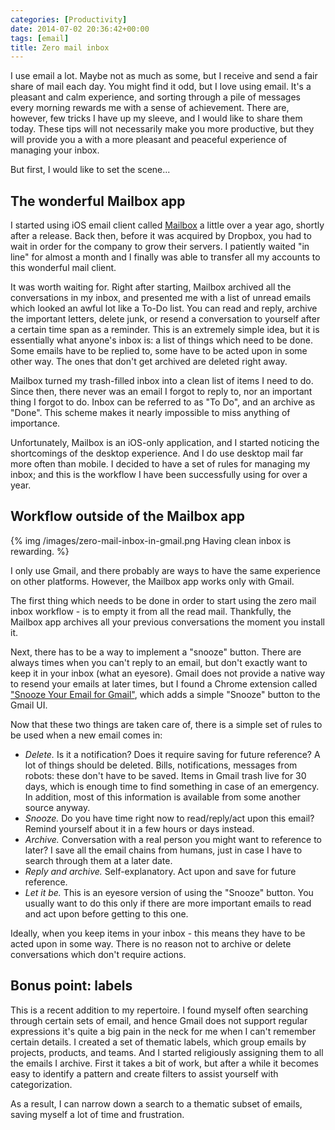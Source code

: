 ```yaml
---
categories: [Productivity]
date: 2014-07-02 20:36:42+00:00
tags: [email]
title: Zero mail inbox
---
```


I use email a lot. Maybe not as much as some, but I receive and send a fair share of mail each day. You might find it odd, but I love using email. It's a pleasant and calm experience, and sorting through a pile of messages every morning rewards me with a sense of achievement. There are, however, few tricks I have up my sleeve, and I would like to share them today. These tips will not necessarily make you more productive, but they will provide you a with a more pleasant and peaceful experience of managing your inbox.

But first, I would like to set the scene...

## The wonderful Mailbox app

I started using iOS email client called [Mailbox](http://www.mailboxapp.com) a little over a year ago, shortly after a release. Back then, before it was acquired by Dropbox, you had to wait in order for the company to grow their servers. I patiently waited "in line" for almost a month and I finally was able to transfer all my accounts to this wonderful mail client.

It was worth waiting for. Right after starting, Mailbox archived all the conversations in my inbox, and presented me with a list of unread emails which looked an awful lot like a To-Do list. You can read and reply, archive the important letters, delete junk, or resend a conversation to yourself after a certain time span as a reminder. This is an extremely simple idea, but it is essentially what anyone's inbox is: a list of things which need to be done. Some emails have to be replied to, some have to be acted upon in some other way. The ones that don't get archived are deleted right away.

Mailbox turned my trash-filled inbox into a clean list of items I need to do.  Since then, there never was an email I forgot to reply to, nor an important thing I forgot to do. Inbox can be referred to as "To Do", and an archive as "Done". This scheme makes it nearly impossible to miss anything of importance.

Unfortunately, Mailbox is an iOS-only application, and I started noticing the shortcomings of the desktop experience. And I do use desktop mail far more often than mobile. I decided to have a set of rules for managing my inbox; and this is the workflow I have been successfully using for over a year.

## Workflow outside of the Mailbox app

{% img /images/zero-mail-inbox-in-gmail.png Having clean inbox is rewarding. %}

I only use Gmail, and there probably are ways to have the same experience on other platforms. However, the Mailbox app works only with Gmail.

The first thing which needs to be done in order to start using the zero mail inbox workflow - is to empty it from all the read mail. Thankfully, the Mailbox app archives all your previous conversations the moment you install it.

Next, there has to be a way to implement a "snooze" button. There are always times when you can't reply to an email, but don't exactly want to keep it in your inbox (what an eyesore). Gmail does not provide a native way to resend your emails at later times, but I found a Chrome extension called ["Snooze Your Email for Gmail"](http://www.mailboxapp.com), which adds a simple "Snooze" button to the Gmail UI.

Now that these two things are taken care of, there is a simple set of rules to be used when a new email comes in:

  * _Delete._ Is it a notification? Does it require saving for future reference? A lot of things should be deleted. Bills, notifications, messages from robots: these don't have to be saved. Items in Gmail trash live for 30 days, which is enough time to find something in case of an emergency. In addition, most of this information is available from some another source anyway.
  * _Snooze._ Do you have time right now to read/reply/act upon this email? Remind yourself about it in a few hours or days instead.
  * _Archive._ Conversation with a real person you might want to reference to later? I save all the email chains from humans, just in case I have to search through them at a later date.
  * _Reply and archive._ Self-explanatory. Act upon and save for future reference.
  * _Let it be._ This is an eyesore version of using the "Snooze" button. You usually want to do this only if there are more important emails to read and act upon before getting to this one.

Ideally, when you keep items in your inbox - this means they have to be acted upon in some way. There is no reason not to archive or delete conversations which don't require actions.

## Bonus point: labels

This is a recent addition to my repertoire. I found myself often searching through certain sets of email, and hence Gmail does not support regular expressions it's quite a big pain in the neck for me when I can't remember certain details. I created a set of thematic labels, which group emails by projects, products, and teams. And I started religiously assigning them to all the emails I archive. First it takes a bit of work, but after a while it becomes easy to identify a pattern and create filters to assist yourself with categorization.

As a result, I can  narrow down a search to a thematic subset of emails, saving myself a lot of time and frustration.
